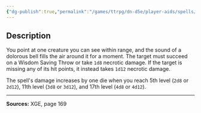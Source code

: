 ```yaml
---
{"dg-publish":true,"permalink":"/games/ttrpg/dn-d5e/player-aids/spells/cantrips/toll-the-dead/","tags":["ttrpg/dnd/5e","verbal","somatic","damage","spell"],"noteIcon":""}
---
```



## Description
You point at one creature you can see within range, and the sound of a dolorous bell fills the air around it for a moment.
The target must succeed on a Wisdom Saving Throw or take `1d8` necrotic damage.
If the target is missing any of its hit points, it instead takes `1d12` necrotic damage.

The spell's damage increases by one die when you reach 5th level (`2d8` or `2d12`), 11th level (`3d8` or `3d12`), and 17th level (`4d8` or `4d12`).

---

**Sources:** XGE, page 169
